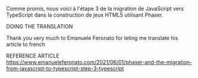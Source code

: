 Comme promis, nous voici à l'étape 3 de la migration de JavaScript vers TypeScript dans la construction de jeux HTML5 utilisant Phaser.

DOING THE TRANSLATION

Thank you very much to Emanuele Feronato for leting me translate his article to french

REFERENCE ARTICLE https://www.emanueleferonato.com/2021/06/01/phaser-and-the-migration-from-javascript-to-typescript-step-3-typescript